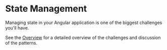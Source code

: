 # State Management

Managing state in your Angular application is one of the biggest challenges you'll have.

See the [Overview](./state1) for a detailed overview of the challenges and discussion of the patterns.

